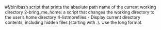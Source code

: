 #!/bin/bash
script that prints the absolute path name of the current working directory
2-bring_me_home: a script that changes the working directory to the user’s home directory
4-listmorefiles - Display current directory contents, including hidden files (starting with .). Use the long format.
